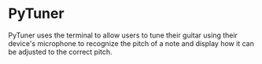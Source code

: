 # PyTuner
PyTuner uses the terminal to allow users to tune their guitar using their device's microphone to recognize the pitch of a note and display how it can be adjusted to the correct pitch.
